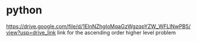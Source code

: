 # python
https://drive.google.com/file/d/1ElnNZhgIoMqaGzWgzqpYZW_WFLlNwPB5/view?usp=drive_link
link for the ascending order higher level problem
